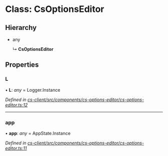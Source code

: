 # Class: CsOptionsEditor

## Hierarchy

* any

  ↳ **CsOptionsEditor**

## Properties

###  L

• **L**: *any* =  Logger.Instance

*Defined in [cs-client/src/components/cs-options-editor/cs-options-editor.ts:12](https://github.com/TNOCS/csnext/blob/ec6e73e4/packages/cs-client/src/components/cs-options-editor/cs-options-editor.ts#L12)*

___

###  app

• **app**: *any* =  AppState.Instance

*Defined in [cs-client/src/components/cs-options-editor/cs-options-editor.ts:11](https://github.com/TNOCS/csnext/blob/ec6e73e4/packages/cs-client/src/components/cs-options-editor/cs-options-editor.ts#L11)*
